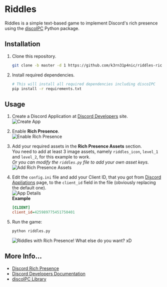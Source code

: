 # Riddles
Riddles is a simple text-based game to implement Discord's rich presence
using the [discoIPC](https://github.com/k3rn31p4nic/riddles-rich-presence)
Python package.

## Installation
1.  Clone this repository.
    ```bash
    git clone -b master -d 1 https://github.com/k3rn31p4nic/riddles-rich-presence
    ```

2.  Install required dependencies.
    ```bash
    # This will install all required dependencies including discoIPC
    pip install -r requirements.txt
    ```

## Usage
1.  Create a Discord Application at [Discord Developers](https://discordapp.com/developers/applications/me) site.  
    ![Create App](https://i.imgur.com/2y8Synl.gif)

2.  Enable **Rich Presence**.  
    ![Enable Rich Presence](https://i.imgur.com/mIeWtBU.gif)

3.  Add your required assets in the **Rich Presence Assets** section.  
    You need to add at least 3 image assets, namely `riddles_icon`, `level_1`
    and `level_2`, for this example to work.  
    *Or you can modify the `riddles.py` file to add your own asset keys.*  
    ![Add Rich Presence Assets](https://i.imgur.com/ivomR9S.gif)

4.  Edit the `config.ini` file and add your Client ID, that you got from
    [Discord Appliations](https://discordapp.com/developers/applications/me)
    page, to the `client_id` field in the file (obviously replacing the default
    one).  
    ![App Details](https://i.imgur.com/put7nq6.gif)  
    **Example**
    ```ini
    [CLIENT]
    client_id=425989775451750401
    ```

5.  Run the game:
    ```bash
    python riddles.py
    ```  
    ![Riddles with Rich Presence! What else do you want? xD](https://i.imgur.com/s09kkts.gif)

## More Info...
* [Discord Rich Presence](https://discordapp.com/rich-presence)
* [Discord Developers Documentation](https://discordapp.com/developers)
* [discoIPC Library](https://github.com/k3rn31p4nic/riddles-rich-presence)
